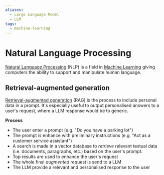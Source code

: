 ```yaml
---
aliases:
  - Large Language Model
  - LLM
tags:
  - machine-learning
---
```


# Natural Language Processing

[Natural Language Processing](https://en.wikipedia.org/wiki/Natural_language_processing) (NLP) is a field in [Machine Learning](../machine-learning.md) giving computers the ability to support and manipulate human language.

## Retrieval-augmented generation

[Retrieval-augmented generation](https://en.wikipedia.org/wiki/Prompt_engineering#Retrieval-augmented_generation) (RAG) is the process to include personal data in a prompt. It's especially useful to output personalised answers to a user's request, where a LLM response would be to generic.

**Process**
- The user enter a prompt (e.g. "Do you have a parking lot")
- The prompt is enhance with preliminary instructions (e.g. "Act as a customer service assistant")
- A search is made in a vector database to *retrieve* relevant textual data (i.e. documents, paragraphs, etc.) based on the user's prompt.
- Top results are used to enhance the user's request
- The whole final *augmented* request is send to a LLM
- The LLM provide a relevant and personalised response to the user